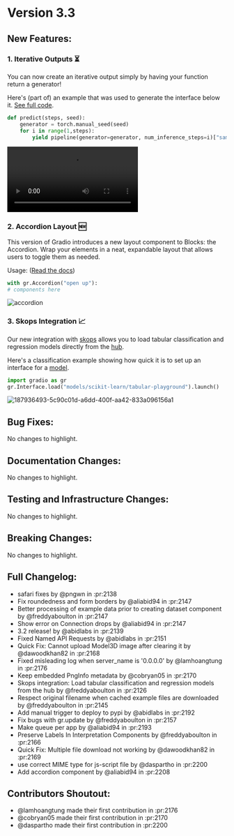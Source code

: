 
# Version 3.3

## New Features:

### 1. Iterative Outputs ⏳  

You can now create an iterative output simply by having your function return a generator!

Here's (part of) an example that was used to generate the interface below it. [See full code](https://colab.research.google.com/drive/1m9bWS6B82CT7bw-m4L6AJR8za7fEK7Ov?usp=sharing).

```python
def predict(steps, seed):
    generator = torch.manual_seed(seed)
    for i in range(1,steps):
        yield pipeline(generator=generator, num_inference_steps=i)["sample"][0]
```


![example](https://user-images.githubusercontent.com/9021060/189086273-f5e7087d-71fa-4158-90a9-08e84da0421c.mp4)

### 2. Accordion Layout 🆕 

This version of Gradio introduces a new layout component to Blocks: the Accordion. Wrap your elements in a neat, expandable layout that allows users to toggle them as needed. 

Usage: ([Read the docs](https://gradio.app/docs/#accordion))

```python
with gr.Accordion("open up"):
# components here 
```

![accordion](https://user-images.githubusercontent.com/9021060/189088465-f0ffd7f0-fc6a-42dc-9249-11c5e1e0529b.gif)

### 3. Skops Integration 📈 

Our new integration with [skops](https://huggingface.co/blog/skops) allows you to load tabular classification and regression models directly from the [hub](https://huggingface.co/models). 

Here's a classification example showing how quick it is to set up an interface for a [model](https://huggingface.co/scikit-learn/tabular-playground).

```python
import gradio as gr
gr.Interface.load("models/scikit-learn/tabular-playground").launch()
```

![187936493-5c90c01d-a6dd-400f-aa42-833a096156a1](https://user-images.githubusercontent.com/9021060/189090519-328fbcb4-120b-43c8-aa54-d6fccfa6b7e8.png)


## Bug Fixes:
No changes to highlight.
## Documentation Changes:
No changes to highlight.
## Testing and Infrastructure Changes:
No changes to highlight.
## Breaking Changes:
No changes to highlight.
## Full Changelog:

* safari fixes by @pngwn in :pr:2138
* Fix roundedness and form borders by @aliabid94 in :pr:2147
* Better processing of example data prior to creating dataset component by @freddyaboulton in :pr:2147
* Show error on Connection drops by @aliabid94 in :pr:2147
* 3.2 release! by @abidlabs in :pr:2139
* Fixed Named API Requests by @abidlabs in :pr:2151
* Quick Fix: Cannot upload Model3D image after clearing it by @dawoodkhan82 in :pr:2168
* Fixed misleading log when server_name is '0.0.0.0' by @lamhoangtung in :pr:2176
* Keep embedded PngInfo metadata by @cobryan05 in :pr:2170
* Skops integration: Load tabular classification and regression models from the hub by @freddyaboulton in :pr:2126
* Respect original filename when cached example files are downloaded by @freddyaboulton in :pr:2145
* Add manual trigger to deploy to pypi by @abidlabs in :pr:2192
* Fix bugs with gr.update by @freddyaboulton in :pr:2157
* Make queue per app by @aliabid94 in :pr:2193
* Preserve Labels In Interpretation Components by @freddyaboulton in :pr:2166
* Quick Fix: Multiple file download not working by @dawoodkhan82 in :pr:2169
* use correct MIME type for js-script file by @daspartho in :pr:2200
* Add accordion component by @aliabid94 in :pr:2208


## Contributors Shoutout:

* @lamhoangtung made their first contribution in :pr:2176
* @cobryan05 made their first contribution in :pr:2170
* @daspartho made their first contribution in :pr:2200